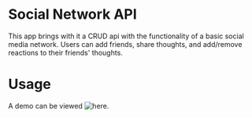 # Social Network API

This app brings with it a CRUD api with the functionality of a basic social media network. Users can add friends, share thoughts, and add/remove reactions to their friends' thoughts.

# Usage

A demo can be viewed ![here]().

